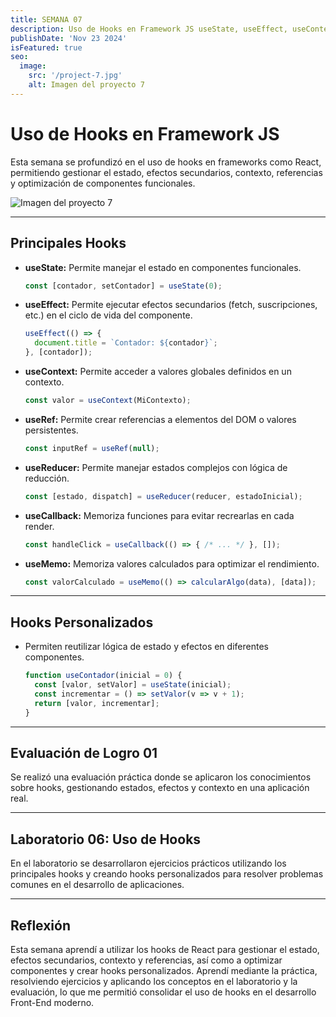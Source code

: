 ```yaml
---
title: SEMANA 07
description: Uso de Hooks en Framework JS useState, useEffect, useContext, useRef, useReducer, useCallback, useMemo y hooks personalizados.
publishDate: 'Nov 23 2024'
isFeatured: true
seo:
  image:
    src: '/project-7.jpg'
    alt: Imagen del proyecto 7
---
```


# Uso de Hooks en Framework JS

Esta semana se profundizó en el uso de hooks en frameworks como React, permitiendo gestionar el estado, efectos secundarios, contexto, referencias y optimización de componentes funcionales.

![Imagen del proyecto 7](/project-7.jpg)

---

## Principales Hooks

- **useState:** Permite manejar el estado en componentes funcionales.
  ```jsx
  const [contador, setContador] = useState(0);
  ```
- **useEffect:** Permite ejecutar efectos secundarios (fetch, suscripciones, etc.) en el ciclo de vida del componente.
  ```jsx
  useEffect(() => {
    document.title = `Contador: ${contador}`;
  }, [contador]);
  ```
- **useContext:** Permite acceder a valores globales definidos en un contexto.
  ```jsx
  const valor = useContext(MiContexto);
  ```
- **useRef:** Permite crear referencias a elementos del DOM o valores persistentes.
  ```jsx
  const inputRef = useRef(null);
  ```
- **useReducer:** Permite manejar estados complejos con lógica de reducción.
  ```jsx
  const [estado, dispatch] = useReducer(reducer, estadoInicial);
  ```
- **useCallback:** Memoriza funciones para evitar recrearlas en cada render.
  ```jsx
  const handleClick = useCallback(() => { /* ... */ }, []);
  ```
- **useMemo:** Memoriza valores calculados para optimizar el rendimiento.
  ```jsx
  const valorCalculado = useMemo(() => calcularAlgo(data), [data]);
  ```

---

## Hooks Personalizados

- Permiten reutilizar lógica de estado y efectos en diferentes componentes.
  ```jsx
  function useContador(inicial = 0) {
    const [valor, setValor] = useState(inicial);
    const incrementar = () => setValor(v => v + 1);
    return [valor, incrementar];
  }
  ```

---

## Evaluación de Logro 01

Se realizó una evaluación práctica donde se aplicaron los conocimientos sobre hooks, gestionando estados, efectos y contexto en una aplicación real.

---

## Laboratorio 06: Uso de Hooks

En el laboratorio se desarrollaron ejercicios prácticos utilizando los principales hooks y creando hooks personalizados para resolver problemas comunes en el desarrollo de aplicaciones.

---

## Reflexión

Esta semana aprendí a utilizar los hooks de React para gestionar el estado, efectos secundarios, contexto y referencias, así como a optimizar componentes y crear hooks personalizados. Aprendí mediante la práctica, resolviendo ejercicios y aplicando los conceptos en el laboratorio y la evaluación, lo que me permitió consolidar el uso de hooks en el desarrollo Front-End moderno.
